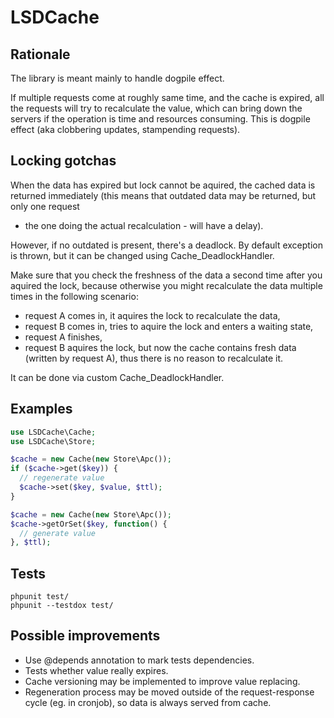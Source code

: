 LSDCache
========

Rationale
---------

The library is meant mainly to handle dogpile effect.

If multiple requests come at roughly same time, and the cache is expired,
all the requests will try to recalculate the value, which can bring down
the servers if the operation is time and resources consuming. This is dogpile
effect (aka clobbering updates, stampending requests).

Locking gotchas
---------------

When the data has expired but lock cannot be aquired, the cached data is returned
immediately (this means that outdated data may be returned, but only one request
- the one doing the actual recalculation - will have a delay).

However, if no outdated is present, there's a deadlock. By default exception is
thrown, but it can be changed using Cache_DeadlockHandler.

Make sure that you check the freshness of the data a second time after you
aquired the lock, because otherwise you might recalculate the data multiple
times in the following scenario:

- request A comes in, it aquires the lock to recalculate the data,
- request B comes in, tries to aquire the lock and enters a waiting state,
- request A finishes,
- request B aquires the lock, but now the cache contains fresh data (written
  by request A), thus there is no reason to recalculate it.

It can be done via custom Cache_DeadlockHandler.

Examples
--------

``` php
use LSDCache\Cache;
use LSDCache\Store;

$cache = new Cache(new Store\Apc());
if ($cache->get($key)) {
  // regenerate value
  $cache->set($key, $value, $ttl);
}

$cache = new Cache(new Store\Apc());
$cache->getOrSet($key, function() {
  // generate value
}, $ttl);
```


Tests
-----

```
phpunit test/
phpunit --testdox test/
```


Possible improvements
---------------------

- Use @depends annotation to mark tests dependencies.
- Tests whether value really expires.
- Cache versioning may be implemented to improve value replacing.
- Regeneration process may be moved outside of the request-response cycle
  (eg. in cronjob), so data is always served from cache.

